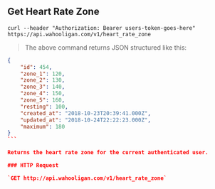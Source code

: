 ## Get Heart Rate Zone

```shell
curl --header "Authorization: Bearer users-token-goes-here" https://api.wahooligan.com/v1/heart_rate_zone
```

> The above command returns JSON structured like this:

``````json
{
    "id": 454,
    "zone_1": 120,
    "zone_2": 130,
    "zone_3": 140,
    "zone_4": 150,
    "zone_5": 160,
    "resting": 100,
    "created_at": "2018-10-23T20:39:41.000Z",
    "updated_at": "2018-10-24T22:22:23.000Z",
    "maximum": 180
}
```

Returns the heart rate zone for the current authenticated user.

### HTTP Request

`GET http://api.wahooligan.com/v1/heart_rate_zone`

